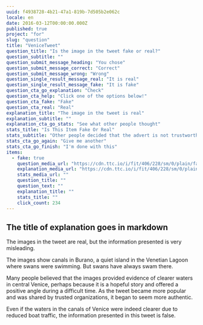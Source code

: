 ```yaml
---
uuid: f4938728-4b21-47a1-819b-7d505b2e062c
locale: en
date: 2016-03-12T00:00:00.000Z
published: true
project: "for"
slug: "question"
title: "VeniceTweet"
question_title: "Is the image in the tweet fake or real?"
question_subtitle: ""
question_submit_message_heading: "You chose"
question_submit_message_correct: "Correct"
question_submit_message_wrong: "Wrong"
question_single_result_message_real: "It is real"
question_single_result_message_fake: "It is fake"
question_cta_go_explanation: "Check"
question_cta_help: "Click one of the options below!"
question_cta_fake: "Fake"
question_cta_real: "Real"
explanation_title: "The image in the tweet is real"
explanation_subtitle: ""
explanation_cta_go_stats: "See what other people thought"
stats_title: "Is This Item Fake Or Real"
stats_subtitle: "Other people decided that the advert is not trustworthy"
stats_cta_go_again: "Give me another"
stats_cta_go_finish: "I'm done with this"
items:
  - fake: true
    question_media_url: "https://cdn.ttc.io/i/fit/406/228/sm/0/plain/fake-or-real-news-edition/2.jpg"
    explanation_media_url: "https://cdn.ttc.io/i/fit/406/228/sm/0/plain/fake-or-real-news-edition/2.jpg"
    stats_media_url: ""
    question_title: ""
    question_text: ""
    explanation_title: ""
    stats_title: ""
    click_count: 234
---
```


## The title of explanation goes in markdown

The images in the tweet are real, but the information presented is very misleading.

The images show canals in Burano, a quiet island in the Venetian Lagoon where swans were swimming. But swans have always swam there.

Many people believed that the images provided evidence of clearer waters in central Venice, perhaps because it is a hopeful story and offered a positive angle during a difficult time. As the tweet became more popular and was shared by trusted organizations, it began to seem more authentic. 

Even if the waters in the canals of Venice were indeed clearer due to reduced boat traffic, the information presented in this tweet is false.
